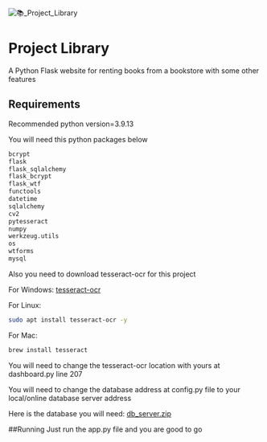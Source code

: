 ![📚_Project_Library](https://user-images.githubusercontent.com/90692939/200117993-2d724024-09e0-4769-8c69-b8a13b7920db.png)
# Project Library
A Python Flask website for renting books from a bookstore with some other features
## Requirements
Recommended python version=3.9.13

You will need this python packages below
```bash
bcrypt
flask 
flask_sqlalchemy
flask_bcrypt
flask_wtf
functools
datetime
sqlalchemy
cv2
pytesseract
numpy
werkzeug.utils
os
wtforms
mysql
```
Also you need to download tesseract-ocr for this project

For Windows: [tesseract-ocr](https://github.com/UB-Mannheim/tesseract/wiki)

For Linux:
```bash
sudo apt install tesseract-ocr -y
```
For Mac:
```bash
brew install tesseract
```
You will need to change the tesseract-ocr location with yours at dashboard.py line 207

You will need to change the database address at config.py file to your local/online database server address

Here is the database you will need:
[db_server.zip](https://github.com/Blankbee/project_library/files/9943717/db_server.zip)

##Running
Just run the app.py file and you are good to go
